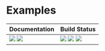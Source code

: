 # Examples

| **Documentation**                                                               | **Build Status**                                                                                |
|:------------------------------------------------------------------------------- |:-----------------------------------------------------------------------------------------------|
| [![][docs-stable-img]][docs-stable-url] [![][docs-latest-img]][docs-latest-url] | [![][travis-img]][travis-url] [![][appveyor-img]][appveyor-url] [![][codecov-img]][codecov-url] |



[docs-latest-img]: https://img.shields.io/badge/docs-latest-blue.svg
[docs-latest-url]: https://fredrikekre.github.io/Examples.jl/latest/

[docs-stable-img]: https://img.shields.io/badge/docs-stable-blue.svg
[docs-stable-url]: https://fredrikekre.github.io/Examples.jl/stable

[travis-img]: https://travis-ci.org/fredrikekre/Examples.jl.svg?branch=master
[travis-url]: https://travis-ci.org/fredrikekre/Examples.jl

[appveyor-img]: https://ci.appveyor.com/api/projects/status/xe0ghtyas12wv555/branch/master?svg=true
[appveyor-url]: https://ci.appveyor.com/project/fredrikekre/Examples-jl/branch/master

[codecov-img]: https://codecov.io/gh/fredrikekre/Examples.jl/branch/master/graph/badge.svg
[codecov-url]: https://codecov.io/gh/fredrikekre/Examples.jl
